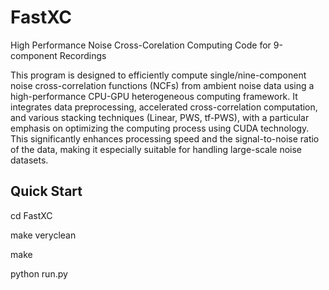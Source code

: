 # FastXC
High Performance Noise Cross-Corelation Computing Code for 9-component Recordings

This program is designed to efficiently compute single/nine-component noise cross-correlation functions (NCFs) from ambient noise data using a high-performance CPU-GPU heterogeneous computing framework. It integrates data preprocessing, accelerated cross-correlation computation, and various stacking techniques (Linear, PWS, tf-PWS), with a particular emphasis on optimizing the computing process using CUDA technology. This significantly enhances processing speed and the signal-to-noise ratio of the data, making it especially suitable for handling large-scale noise datasets.

## Quick Start
cd FastXC


make veryclean


make


python run.py
